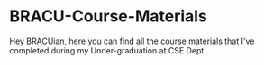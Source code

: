 # BRACU-Course-Materials
Hey BRACUian, here you can find all the course materials that I've completed during my Under-graduation at CSE Dept.
